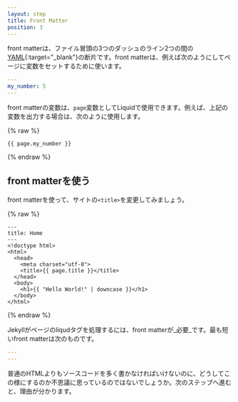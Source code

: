 ```yaml
---
layout: step
title: Front Matter
position: 3
---
```

front matterは、ファイル冒頭の3つのダッシュのライン2つの間の[YAML](http://yaml.org/){:target="_blank"}の断片です。front matterは、例えば次のようにしてページに変数をセットするために使います。

<!-- Front matter is a snippet of [YAML](http://yaml.org/) which sits between two
triple-dashed lines at the top of a file. Front matter is used to set variables
for the page, for example: -->

```yaml
---
my_number: 5
---
```

front matterの変数は、`page`変数としてLiquidで使用できます。例えば、上記の変数を出力する場合は、次のように使用します。

<!-- Front matter variables are available in Liquid under the `page` variable. For
example to output the variable above you would use: -->

{% raw %}
```liquid
{{ page.my_number }}
```
{% endraw %}

## front matterを使う
<!-- ## Use front matter -->

front matterを使って、サイトの`<title>`を変更してみましょう。

<!-- Let's change the `<title>` on your site to populate using front matter: -->

{% raw %}
```liquid
---
title: Home
---
<!doctype html>
<html>
  <head>
    <meta charset="utf-8">
    <title>{{ page.title }}</title>
  </head>
  <body>
    <h1>{{ "Hello World!" | downcase }}</h1>
  </body>
</html>
```
{% endraw %}

Jekyllがページのliqudタグを処理するには、front matterが_必要_です。最も短いfront matterは次のものです。

<!-- Note that in order for Jekyll to process any liquid tags on your page,
you _must_ include front matter on it. The most minimal snippet of front matter
you can include is: -->

```yaml
---
---
```

普通のHTMLよりもソースコードを多く書かなければいけないのに、どうしてこの様にするのか不思議に思っているのではないでしょうか。次のステップへ進むと、理由が分かります。

<!-- You may still be wondering why you'd output it this way as it takes
more source code than raw HTML. In this next step, you'll see why we've
been doing this. -->

